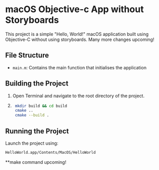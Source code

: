 # macOS Objective-c App without Storyboards

This project is a simple "Hello, World!" macOS application built using Objective-C without using storyboards. Many more changes upcoming!

## File Structure

- `main.m`: Contains the main function that initialises the application

## Building the Project

1. Open Terminal and navigate to the root directory of the project.

2. ```sh
	mkdir build && cd build
	cmake ..
	cmake --build .
	```
## Running the Project

Launch the project using:

```sh
HelloWorld.app/Contents/MacOS/HelloWorld
```
**make command upcoming!
